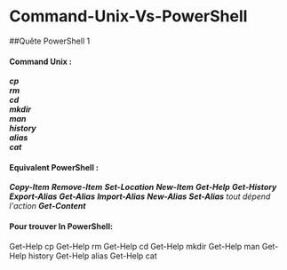 # Command-Unix-Vs-PowerShell
##Quête PowerShell 1
#### Command Unix :                                                       

_**cp**_                                                                            
_**rm**_                                                                        
_**cd**_                                                                          
_**mkdir**_                                                                         
_**man**_                                                                            
_**history**_                                                                      
_**alias**_                                   
_**cat**_                                                                          

#### Equivalent PowerShell :  

_**Copy-Item**_
_**Remove-Item**_ 
_**Set-Location**_
_**New-Item**_ 
_**Get-Help**_
_**Get-History**_
_**Export-Alias**_  _**Get-Alias**_ _**Import-Alias**_  _**New-Alias**_ _**Set-Alias**_ _tout dépend l'action_
_**Get-Content**_
 
####  Pour trouver In PowerShell:

Get-Help cp
Get-Help rm
Get-Help cd
Get-Help mkdir
Get-Help man
Get-Help history
Get-Help alias
Get-Help cat
